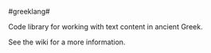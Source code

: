 #greeklang#

Code library for working with text content in ancient Greek.

See the wiki for a more information.


